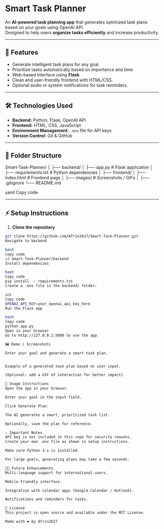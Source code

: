 # Smart Task Planner

An **AI-powered task planning app** that generates optimized task plans based on your goals using OpenAI API.  
Designed to help users **organize tasks efficiently** and increase productivity.

---

## 🌟 Features
- Generate intelligent task plans for any goal.
- Prioritize tasks automatically based on importance and time.
- Web-based interface using **Flask**.
- Clean and user-friendly frontend with HTML/CSS.
- Optional audio or system notifications for task reminders.

---

## 🛠️ Technologies Used
- **Backend:** Python, Flask, OpenAI API
- **Frontend:** HTML, CSS, JavaScript
- **Environment Management:** `.env` file for API keys
- **Version Control:** Git & GitHub

---

## 📁 Folder Structure
Smart-Task-Planner/
│
├── backend/
│ ├── app.py # Flask application
│ ├── requirements.txt # Python dependencies
│
├── frontend/
│ ├── index.html # Frontend page
│
├── images/ # Screenshots / GIFs
│
├── .gitignore
└── README.md

yaml
Copy code

---

## ⚡ Setup Instructions

1. **Clone the repository**
```bash
git clone https://github.com/Afrin2627/Smart-Task-Planner.git
Navigate to backend

bash
Copy code
cd Smart-Task-Planner/backend
Install dependencies

bash
Copy code
pip install -r requirements.txt
Create a .env file in the backend/ folder:

ini
Copy code
OPENAI_API_KEY=your_openai_api_key_here
Run the Flask app

bash
Copy code
python app.py
Open in your browser
Go to http://127.0.0.1:5000 to use the app.

🖼️ Demo / Screenshots

Enter your goal and generate a smart task plan.


Example of a generated task plan based on user input.

(Optional: add a GIF of interaction for better impact)

📝 Usage Instructions
Open the app in your browser.

Enter your goal in the input field.

Click Generate Plan.

The AI generates a smart, prioritized task list.

Optionally, save the plan for reference.

⚠️ Important Notes
API key is not included in this repo for security reasons.
Create your own .env file as shown in setup instructions.

Make sure Python 3.x is installed.

For large goals, generating plans may take a few seconds.

👨‍💻 Future Enhancements
Multi-language support for international users.

Mobile-friendly interface.

Integration with calendar apps (Google Calendar / Outlook).

Notifications and reminders for tasks.

📂 License
This project is open source and available under the MIT License.

Made with ❤️ by Afrin2627
